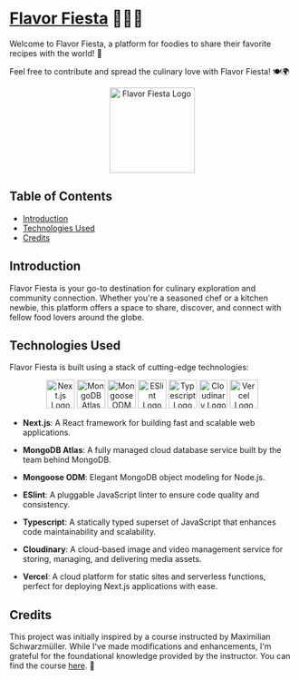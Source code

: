 # [Flavor Fiesta](https://flavor-fiesta-aamas.vercel.app/) 🌮🥑🍜

Welcome to Flavor Fiesta, a platform for foodies to share their favorite recipes with the world! 🎉

Feel free to contribute and spread the culinary love with Flavor Fiesta! 🍽️🌍

<div align="center">
    <a href="https://flavor-fiesta-aamas.vercel.app/" target="_blank"><img src="https://flavor-fiesta-aamas.vercel.app/favicon.ico" alt="Flavor Fiesta Logo" width="150" height="150"></a>
</div>

## Table of Contents

- [Introduction](#introduction)
- [Technologies Used](#technologies-used)
- [Credits](#credits)

## Introduction

Flavor Fiesta is your go-to destination for culinary exploration and community connection. Whether you're a seasoned chef or a kitchen newbie, this platform offers a space to share, discover, and connect with fellow food lovers around the globe.

## Technologies Used

Flavor Fiesta is built using a stack of cutting-edge technologies: 

<div align="center">
    <a href="https://nextjs.org/" target="_blank"><img src="https://nextjs.org/favicon.ico" alt="Next.js Logo" width="50" height="50"></a>
    <a href="https://www.mongodb.com/" target="_blank"><img src="https://www.mongodb.com/favicon.ico" alt="MongoDB Atlas Logo" width="50" height="50"></a>
    <a href="https://mongoosejs.com/" target="_blank"><img src="https://avatars.githubusercontent.com/u/7552965?s=200&v=4" alt="Mongoose ODM Logo" width="50" height="50"></a>
    <a href="https://eslint.org/" target="_blank"><img src="https://eslint.org/favicon.ico" alt="ESlint Logo" width="50" height="50"></a>
    <a href="https://www.typescriptlang.org/" target="_blank"><img src="https://www.typescriptlang.org/favicon.ico" alt="Typescript Logo" width="50" height="50"></a>
    <a href="https://cloudinary.com/" target="_blank"><img src="https://cloudinary.com/favicon.ico" alt="Cloudinary Logo" width="50" height="50"></a>
    <a href="https://vercel.com/" target="_blank"><img src="https://vercel.com/favicon.ico" alt="Vercel Logo" width="50" height="50"></a>
</div>

- **Next.js**: A React framework for building fast and scalable web applications.

- **MongoDB Atlas**: A fully managed cloud database service built by the team behind MongoDB.

- **Mongoose ODM**: Elegant MongoDB object modeling for Node.js.

- **ESlint**: A pluggable JavaScript linter to ensure code quality and consistency.

- **Typescript**: A statically typed superset of JavaScript that enhances code maintainability and scalability.

- **Cloudinary**: A cloud-based image and video management service for storing, managing, and delivering media assets.

- **Vercel**: A cloud platform for static sites and serverless functions, perfect for deploying Next.js applications with ease.

## Credits

This project was initially inspired by a course instructed by Maximilian Schwarzmüller. While I've made modifications and enhancements, I'm grateful for the foundational knowledge provided by the instructor. You can find the course [here](https://www.udemy.com/course/nextjs-react-the-complete-guide/). 🙏
